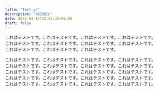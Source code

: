 ```yaml
---
title: "Test.ja"
description: "自己紹介"
date: 2022-04-14T12:48:32+09:00
draft: false
---
```


これはテストです。これはテストです。これはテストです。これはテストです。これはテストです。これはテストです。これはテストです。これはテストです。これはテストです。これはテストです。これはテストです。
<!--more-->
これはテストです。これはテストです。これはテストです。これはテストです。これはテストです。これはテストです。これはテストです。これはテストです。これはテストです。これはテストです。これはテストです。これはテストです。これはテストです。これはテストです。これはテストです。これはテストです。これはテストです。これはテストです。これはテストです。これはテストです。


